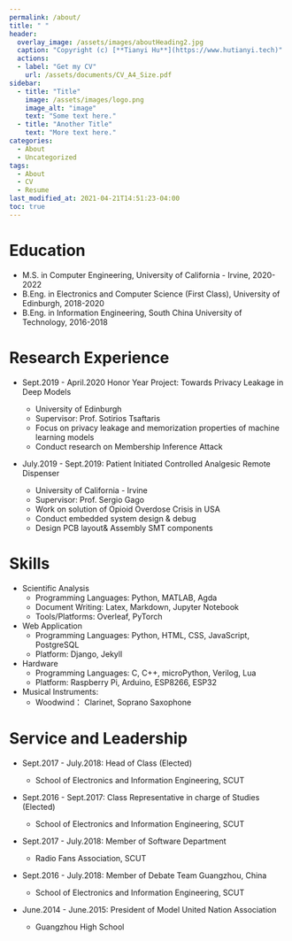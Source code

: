 ```yaml
---
permalink: /about/
title: " "
header:
  overlay_image: /assets/images/aboutHeading2.jpg
  caption: "Copyright (c) [**Tianyi Hu**](https://www.hutianyi.tech)"
  actions:
  - label: "Get my CV"
    url: /assets/documents/CV_A4_Size.pdf
sidebar:
  - title: "Title"
    image: /assets/images/logo.png
    image_alt: "image"
    text: "Some text here."
  - title: "Another Title"
    text: "More text here."
categories:
  - About
  - Uncategorized
tags:
  - About
  - CV
  - Resume
last_modified_at: 2021-04-21T14:51:23-04:00
toc: true
---
```


Education
======
* M.S. in Computer Engineering, University of California - Irvine, 2020-2022
* B.Eng. in Electronics and Computer Science (First Class), University of Edinburgh, 2018-2020 
* B.Eng. in Information Engineering, South China University of Technology, 2016-2018

Research Experience
======
* Sept.2019 - April.2020 Honor Year Project: Towards Privacy Leakage in Deep Models
   * University of Edinburgh
   * Supervisor: Prof. Sotirios Tsaftaris
   * Focus on privacy leakage and memorization properties of machine learning models
   * Conduct research on Membership Inference Attack

* July.2019 - Sept.2019: Patient Initiated Controlled Analgesic Remote Dispenser
  * University of California - Irvine 
  * Supervisor: Prof. Sergio Gago
  * Work on solution of Opioid Overdose Crisis in USA
  * Conduct embedded system design & debug
  * Design PCB layout& Assembly SMT components

Skills
======
* Scientific Analysis
  * Programming Languages: Python, MATLAB, Agda
  * Document Writing: Latex, Markdown, Jupyter Notebook
  * Tools/Platforms: Overleaf, PyTorch
* Web Application
  * Programming Languages: Python, HTML, CSS, JavaScript, PostgreSQL
  * Platform: Django, Jekyll
* Hardware
  * Programming Languages: C, C++, microPython, Verilog, Lua
  * Platform: Raspberry Pi, Arduino, ESP8266, ESP32
* Musical Instruments:
  * Woodwind： Clarinet, Soprano Saxophone

<!-- 
Publications
======
  <ul>{% for post in site.publications %}
    {% include archive-single-cv.html %}
  {% endfor %}</ul>

Talks
======
  <ul>{% for post in site.talks %}
    {% include archive-single-talk-cv.html %}
  {% endfor %}</ul>

Teaching
======
  <ul>{% for post in site.teaching %}
    {% include archive-single-cv.html %}
  {% endfor %}</ul>
-->  

Service and Leadership
======
* Sept.2017 - July.2018: Head of Class (Elected)
  * School of Electronics and Information Engineering, SCUT

* Sept.2016 - Sept.2017: Class Representative in charge of Studies (Elected) 
  * School of Electronics and Information Engineering, SCUT 

* Sept.2017 - July.2018: Member of Software Department
  * Radio Fans Association, SCUT

* Sept.2016 - July.2018: Member of Debate Team Guangzhou, China
  * School of Electronics and Information Engineering, SCUT

* June.2014 - June.2015: President of Model United Nation Association
  * Guangzhou High School 
